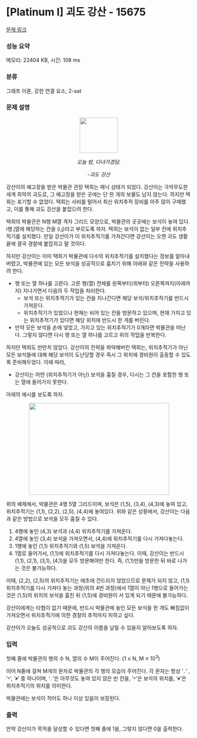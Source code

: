 # [Platinum I] 괴도 강산 - 15675 

[문제 링크](https://www.acmicpc.net/problem/15675) 

### 성능 요약

메모리: 22404 KB, 시간: 108 ms

### 분류

그래프 이론, 강한 연결 요소, 2-sat

### 문제 설명

<p style="text-align: center;"><img alt="" src="https://onlinejudgeimages.s3-ap-northeast-1.amazonaws.com/problem/15675/1.png" style="width: 104px; height: 96px;"></p>

<p style="text-align: center;"><em>오늘 밤, 다녀가겠담.</em></p>

<p style="text-align: center;"><em>-괴도 강산</em></p>

<p>강산이의 예고장을 받은 박물관 관장 택희는 패닉 상태가 되었다. 강산이는 극악무도한 세계 최악의 괴도로, 그 예고장을 받은 곳에는 단 한 개의 보물도 남지 않는다. 하지만 택희는 포기할 수 없었다. 택희는 사비를 털어서 최신 위치추적 장비를 아주 많이 구매했고, 이를 통해 괴도 강산을 붙잡으려 한다.</p>

<p>택희의 박물관은 N행 M열 격자 그리드 모양으로, 박물관의 곳곳에는 보석이 놓여 있다. i행 j열에 해당하는 칸을 (i,j)라고 부르도록 하자. 택희는 보석이 없는 일부 칸에 위치추적기를 설치했다. 만일 강산이가 이 위치추적기를 가져간다면 강산이는 오랜 괴도 생활 끝에 결국 경찰에 붙잡히고 말 것이다.</p>

<p>하지만 강산이는 이미 택희가 박물관에 다수의 위치추적기를 설치했다는 정보를 알아내버렸고, 박물관에 있는 모든 보석을 성공적으로 훔치기 위해 아래와 같은 전략을 사용하려 한다.</p>

<ul>
	<li>행 또는 열 하나를 고른다. 고른 행(열) 전체를 왼쪽부터(위부터) 오른쪽까지(아래까지) 지나가면서 다음의 두 작업을 처리한다.
	<ul>
		<li>보석 또는 위치추적기가 있는 칸을 지나간다면 해당 보석/위치추적기를 반드시 가져온다.</li>
		<li>위치추적기가 있었으나 현재는 비어 있는 칸을 방문하고 있으며, 현재 가지고 있는 위치추적기가 있다면 해당 위치에 반드시 한 개를 버린다.</li>
	</ul>
	</li>
	<li>만약 모든 보석을 손에 넣었고, 가지고 있는 위치추적기가 0개라면 박물관을 떠난다. 그렇지 않다면 다시 행 또는 열 하나를 고르고 위의 작업을 반복한다.</li>
</ul>

<p>하지만 택희도 만만치 않았다. 강산이의 전략을 파악해버린 택희는, 위치추적기가 아닌 모든 보석들에 대해 해당 보석이 도난당할 경우 즉시 그 위치에 경비원이 출동할 수 있도록 준비해두었다. 이에 따라,</p>

<ul>
	<li>강산이는 어떤 (위치추적기가 아닌) 보석을 훔칠 경우, 다시는 그 칸을 포함한 행 또는 열에 들어가지 못한다.</li>
</ul>

<p>아래의 예시를 보도록 하자.</p>

<p style="text-align: center;"><img alt="" src="https://onlinejudgeimages.s3-ap-northeast-1.amazonaws.com/problem/15675/2.png" style="width: 381px; height: 250px;"></p>

<p>위의 예제에서, 박물관은 4행 5열 그리드이며, 보석은 (1,5), (3,4), (4,3)에 놓여 있고, 위치추적기는 (1,1), (2,2), (2,5), (4,4)에 놓여있다. 위와 같은 상황에서, 강산이는 다음과 같은 방법으로 보석을 모두 훔칠 수 있다.</p>

<ol>
	<li>4행에 놓인 (4,3) 보석과 (4,4) 위치추적기를 가져온다.</li>
	<li>4열에 놓인 (3,4) 보석을 가져오면서, (4,4)에 위치추적기를 다시 가져다놓는다.</li>
	<li>1행에 놓인 (1,1) 위치추적기와 (1,5) 보석을 가져온다.</li>
	<li>1열로 들어가서, (1,1)에 위치추적기를 다시 가져다놓는다. 이때, 강산이는 반드시 (1,1), (2,1), (3,1), (4,1)을 모두 방문해야만 한다. 즉, (1,1)만을 방문한 뒤 바로 나가는 것은 불가능하다.</li>
</ol>

<p>이때, (2,2), (2,5)의 위치추적기는 애초에 건드리지 않았으므로 문제가 되지 않고, (1,1) 위치추적기를 다시 가져다 놓는 과정(위의 4번 과정)에서 1열이 아닌 1행으로 들어가는 것은 (1,5)의 위치의 보석을 훔친 뒤 (1,5)에 경비원이 서 있게 되기 때문에 불가능하다.</p>

<p>강산이에게는 타협이 없기 때문에, 반드시 박물관에 놓인 모든 보석을 한 개도 빠짐없이 가져오면서 위치추적기에 의한 경찰의 추적까지 피하고 싶다.</p>

<p>강산이가 오늘도 성공적으로 괴도 강산의 이름을 날릴 수 있을지 알아보도록 하자.</p>

### 입력 

 <p>첫째 줄에 박물관의 행의 수 N, 열의 수 M이 주어진다. (1 ≤ N, M ≤ 10<sup>3</sup>)</p>

<p>이어 N줄에 걸쳐 M개의 문자로 박물관의 각 행의 모습이 주어진다. 각 문자는 항상 ‘<code>.</code>’ , ‘<code>*</code>’, ‘<code>#</code>’ 중 하나이며, ‘<code>.</code>’은 아무것도 놓여 있지 않은 빈 칸을, ‘<code>*</code>’은 보석의 위치를, ‘<code>#</code>’은 위치추적기의 위치를 의미한다.</p>

<p>박물관에는 보석이 적어도 하나 이상 있음이 보장된다.</p>

### 출력 

 <p>만약 강산이가 목적을 달성할 수 있다면 첫째 줄에 1을, 그렇지 않다면 0을 출력한다.</p>

